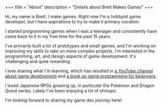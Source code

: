 +++
title = "About"
description = "Details about Brett Makes Games"
+++

Hi, my name is Brett. I make games. Right now I'm a hobbyist game developer, but I have aspirations to try to make it primary vocation.

I started programming games when I was a teenager and consistently have come back to it in my free time for the past 15 years.

I've primarily built a lot of prototypes and small games, and I'm working on improving my skills to take on more complex projects. I'm interested in the programming, art, and design aspects of game development. It's challenging and quite rewarding.

I love sharing what I'm learning, which has resulted in [a YouTube channel about game development](https://youtube.com/@brettmakesgames) and [a book on game programming for beginners](https://book.dragonriders.community/).

I loved Japanese RPGs growing up, in particular the Pokémon and Dragon Quest series. Lately I've been enjoying a lot of shmups.

I'm looking forward to sharing my game dev journey here!
